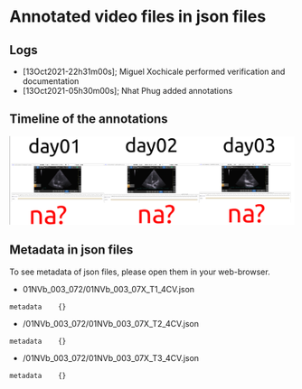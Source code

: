 # Annotated video files in json files

## Logs
* [13Oct2021-22h31m00s]; Miguel Xochicale performed verification and documentation 
* [13Oct2021-05h30m00s]; Nhat Phug added annotations

## Timeline of the annotations 
![fig](annotations.png)

## Metadata in json files
To see metadata of json files, please open them in your web-browser.

* 01NVb_003_072/01NVb_003_07X_T1_4CV.json
```
metadata	{}
``` 

* /01NVb_003_072/01NVb_003_07X_T2_4CV.json
```	
metadata	{}
```

* /01NVb_003_072/01NVb_003_07X_T3_4CV.json
``` 
metadata	{}
	
```  
